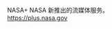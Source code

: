 <p>NASA+ NASA 新推出的流媒体服务。<br><a href="https://plus.nasa.gov" target="_blank" rel="nofollow noopener" translate="no"><span class="invisible">https://</span><span class="">plus.nasa.gov</span><span class="invisible"></span></a></p>